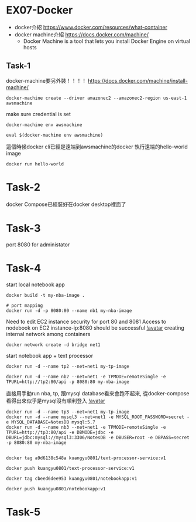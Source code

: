 # EX07-Docker
- docker介紹 https://www.docker.com/resources/what-container
- docker machine介紹 https://docs.docker.com/machine/
	- Docker Machine is a tool that lets you install Docker Engine on virtual hosts


## Task-1
docker-machine要另外裝！！！！ https://docs.docker.com/machine/install-machine/


``` 
docker-machine create --driver amazonec2 --amazonec2-region us-east-1 awsmachine
```

make sure credential is set


```
docker-machine env awsmachine

eval $(docker-machine env awsmachine)
```

這個時候docker cli已經是遠端到awsmachine的docker
執行遠端的hello-world image

```
docker run hello-world
```

# Task-2

docker Compose已經裝好在docker desktop裡面了


# Task-3

port 8080 for administator

# Task-4

start local notebook app
```
docker build -t my-nba-image .

# port mapping
docker run -d -p 8080:80 --name nb1 my-nba-image
```
Need to edit EC2 instance security for port 80 and 8081
Access to nodebook on EC2 instance-ip:8080 should be successful
[!avatar](../ref-pic/ex07-ec2-security.png)
creating internal network among containers
```
docker network create -d bridge net1
```

start notebook app + text processor
```
docker run -d --name tp2 --net=net1 my-tp-image

docker run -d --name nb2 --net=net1 -e TPMODE=remoteSingle -e TPURL=http://tp2:80/api -p 8080:80 my-nba-image
```

直接用手動run nba, tp, 跟mysql database看來會跑不起來, 從docker-compose看得出來似乎是mysql沒有順利登入
[!avatar](../ref-pic/ex07-docker-compose-logging.png)
```
docker run -d --name tp3 --net=net1 my-tp-image
docker run -d --name mysql3 --net=net1 -e MYSQL_ROOT_PASSWORD=secret -e MYSQL_DATABASE=NotesDB mysql:5.7
docker run -d --name nb3 --net=net1 -e TPMODE=remoteSingle -e TPURL=http://tp3:80/api -e DBMODE=jdbc -e DBURL=jdbc:mysql://mysql3:3306/NotesDB -e DBUSER=root -e DBPASS=secret -p 8080:80 my-nba-image


```

```
docker tag a9d6138c548a kuangyu0801/text-processor-service:v1

docker push kuangyu0801/text-processor-service:v1 

docker tag cbeed6dee953 kuangyu0801/notebookapp:v1

docker push kuangyu0801/notebookapp:v1

```
# Task-5

